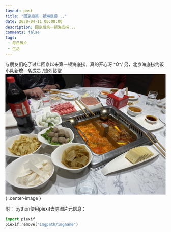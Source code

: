 ```yaml
---
layout: post
title: "回京后第一顿海底捞..."
date: 2020-04-11 00:00:00
description: 回京后第一顿海底捞...
comments: false
tags: 
 - 每日碎片
 - 生活
---
```


与朋友们吃了过年回京以来第一顿海底捞，真的开心呀 \^O^/
另，北京海底捞约饭小队新增一名成员 /热烈鼓掌
![](/resource/images/2020-04-11-today-tips/first-haidilao-2020.jpg){:.center-image }

附：
python使用piexif去除图片元信息：
```python
import piexif
piexif.remove("imgpath/imgname")
```